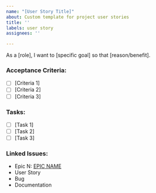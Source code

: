 ```yaml
---
name: "[User Story Title]"
about: Custom template for project user stories
title: ''
labels: user story
assignees: ''

---
```


As a [role], I want to [specific goal] so that [reason/benefit].

### Acceptance Criteria:
- [ ] [Criteria 1]
- [ ] [Criteria 2]
- [ ] [Criteria 3]

### Tasks:
- [ ] [Task 1]
- [ ] [Task 2]
- [ ] [Task 3]

### Linked Issues:
- Epic N: [EPIC NAME](https://github.com/catapam/investnest/issues/N)
- User Story
- Bug
- Documentation
